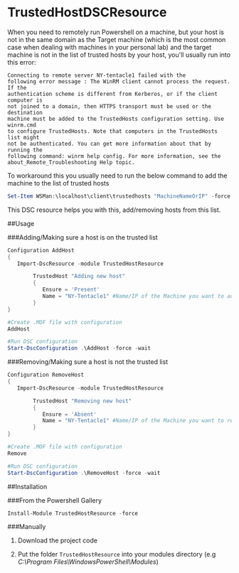 # TrustedHostDSCResource

When you need to remotely run Powershell on a machine, but your host is not in the same domain as the Target machine (which is the most common case when dealing with machines in your personal lab) and the target machine is not in the list of trusted hosts by your host, you'll usually run into this error:

```
Connecting to remote server NY-tentacle1 failed with the 
following error message : The WinRM client cannot process the request. If the 
authentication scheme is different from Kerberos, or if the client computer is 
not joined to a domain, then HTTPS transport must be used or the destination 
machine must be added to the TrustedHosts configuration setting. Use winrm.cmd 
to configure TrustedHosts. Note that computers in the TrustedHosts list might 
not be authenticated. You can get more information about that by running the 
following command: winrm help config. For more information, see the 
about_Remote_Troubleshooting Help topic.
```

To workaround this you usually need to run the below command to add the machine to the list of trusted hosts
```Powershell
Set-Item WSMan:\localhost\client\trustedhosts "MachineNameOrIP" -force -Concatenate
```

This DSC resource helps you with this, add/removing hosts from this list.

##Usage

###Adding/Making sure a host is on the trusted list
```Powershell
Configuration AddHost
{
   Import-DscResource -module TrustedHostResource

        TrustedHost "Adding new host"
        {
           Ensure = 'Present'
           Name = "NY-Tentacle1" #Name/IP of the Machine you want to add as trusted host.
        }       
}

#Create .MOF file with configuration
AddHost

#Run DSC configuration
Start-DscConfiguration .\AddHost -force -wait
```

###Removing/Making sure a host is not the trusted list
```Powershell
Configuration RemoveHost
{
   Import-DscResource -module TrustedHostResource

        TrustedHost "Removing new host"
        {
           Ensure = 'Absent'
           Name = "NY-Tentacle1" #Name/IP of the Machine you want to remove from trusted host.
        }       
}

#Create .MOF file with configuration
Remove

#Run DSC configuration
Start-DscConfiguration .\RemoveHost -force -wait
```

##Installation

###From the Powershell Gallery

```Powershell
Install-Module TrustedHostResource -force
```
###Manually
1) Download the project code

2) Put the folder `TrustedHostResource` into your modules directory (e.g *C:\Program Files\WindowsPowerShell\Modules*)
